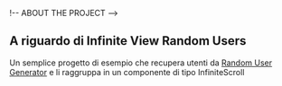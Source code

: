 !-- ABOUT THE PROJECT -->

## A riguardo di Infinite View Random Users

Un semplice progetto di esempio che recupera utenti da <a href="https://randomuser.me/">Random User Generator</a> e li raggruppa in un componente di tipo InfiniteScroll
